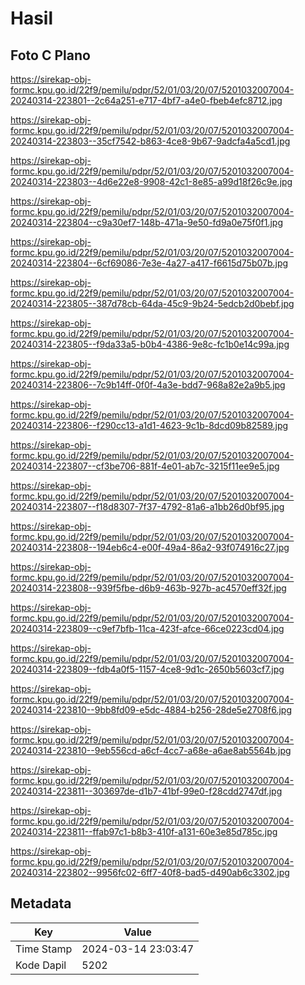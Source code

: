 # Hasil

## Foto C Plano

https://sirekap-obj-formc.kpu.go.id/22f9/pemilu/pdpr/52/01/03/20/07/5201032007004-20240314-223801--2c64a251-e717-4bf7-a4e0-fbeb4efc8712.jpg

https://sirekap-obj-formc.kpu.go.id/22f9/pemilu/pdpr/52/01/03/20/07/5201032007004-20240314-223803--35cf7542-b863-4ce8-9b67-9adcfa4a5cd1.jpg

https://sirekap-obj-formc.kpu.go.id/22f9/pemilu/pdpr/52/01/03/20/07/5201032007004-20240314-223803--4d6e22e8-9908-42c1-8e85-a99d18f26c9e.jpg

https://sirekap-obj-formc.kpu.go.id/22f9/pemilu/pdpr/52/01/03/20/07/5201032007004-20240314-223804--c9a30ef7-148b-471a-9e50-fd9a0e75f0f1.jpg

https://sirekap-obj-formc.kpu.go.id/22f9/pemilu/pdpr/52/01/03/20/07/5201032007004-20240314-223804--6cf69086-7e3e-4a27-a417-f6615d75b07b.jpg

https://sirekap-obj-formc.kpu.go.id/22f9/pemilu/pdpr/52/01/03/20/07/5201032007004-20240314-223805--387d78cb-64da-45c9-9b24-5edcb2d0bebf.jpg

https://sirekap-obj-formc.kpu.go.id/22f9/pemilu/pdpr/52/01/03/20/07/5201032007004-20240314-223805--f9da33a5-b0b4-4386-9e8c-fc1b0e14c99a.jpg

https://sirekap-obj-formc.kpu.go.id/22f9/pemilu/pdpr/52/01/03/20/07/5201032007004-20240314-223806--7c9b14ff-0f0f-4a3e-bdd7-968a82e2a9b5.jpg

https://sirekap-obj-formc.kpu.go.id/22f9/pemilu/pdpr/52/01/03/20/07/5201032007004-20240314-223806--f290cc13-a1d1-4623-9c1b-8dcd09b82589.jpg

https://sirekap-obj-formc.kpu.go.id/22f9/pemilu/pdpr/52/01/03/20/07/5201032007004-20240314-223807--cf3be706-881f-4e01-ab7c-3215f11ee9e5.jpg

https://sirekap-obj-formc.kpu.go.id/22f9/pemilu/pdpr/52/01/03/20/07/5201032007004-20240314-223807--f18d8307-7f37-4792-81a6-a1bb26d0bf95.jpg

https://sirekap-obj-formc.kpu.go.id/22f9/pemilu/pdpr/52/01/03/20/07/5201032007004-20240314-223808--194eb6c4-e00f-49a4-86a2-93f074916c27.jpg

https://sirekap-obj-formc.kpu.go.id/22f9/pemilu/pdpr/52/01/03/20/07/5201032007004-20240314-223808--939f5fbe-d6b9-463b-927b-ac4570eff32f.jpg

https://sirekap-obj-formc.kpu.go.id/22f9/pemilu/pdpr/52/01/03/20/07/5201032007004-20240314-223809--c9ef7bfb-11ca-423f-afce-66ce0223cd04.jpg

https://sirekap-obj-formc.kpu.go.id/22f9/pemilu/pdpr/52/01/03/20/07/5201032007004-20240314-223809--fdb4a0f5-1157-4ce8-9d1c-2650b5603cf7.jpg

https://sirekap-obj-formc.kpu.go.id/22f9/pemilu/pdpr/52/01/03/20/07/5201032007004-20240314-223810--9bb8fd09-e5dc-4884-b256-28de5e2708f6.jpg

https://sirekap-obj-formc.kpu.go.id/22f9/pemilu/pdpr/52/01/03/20/07/5201032007004-20240314-223810--9eb556cd-a6cf-4cc7-a68e-a6ae8ab5564b.jpg

https://sirekap-obj-formc.kpu.go.id/22f9/pemilu/pdpr/52/01/03/20/07/5201032007004-20240314-223811--303697de-d1b7-41bf-99e0-f28cdd2747df.jpg

https://sirekap-obj-formc.kpu.go.id/22f9/pemilu/pdpr/52/01/03/20/07/5201032007004-20240314-223811--ffab97c1-b8b3-410f-a131-60e3e85d785c.jpg

https://sirekap-obj-formc.kpu.go.id/22f9/pemilu/pdpr/52/01/03/20/07/5201032007004-20240314-223802--9956fc02-6ff7-40f8-bad5-d490ab6c3302.jpg


## Metadata

| Key        | Value               |
| ---------- | ------------------- |
| Time Stamp | 2024-03-14 23:03:47 |
| Kode Dapil | 5202                |




